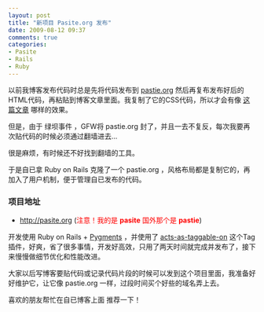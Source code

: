 ```yaml
---
layout: post
title: "新项目 Pasite.org 发布"
date: 2009-08-12 09:37
comments: true
categories: 
- Pasite
- Rails
- Ruby
---
```

<p>以前我博客发布代码时总是先将代码发布到 <a href="http://pastie.org" target="_blank">pastie.org</a> 然后再复布发布好后的HTML代码，再粘贴到博客文章里面。我复制了它的CSS代码，所以才会有像 <a href="http://huacnlee.com/blog/create-rails-task-scheduler-by-rake-and-cronjob" target="_blank">这篇文章</a> 哪样的效果。</p>
<p>但是，由于 绿坝事件 ，GFW将 pastie.org 封了，并且一去不复反，每次我要再次贴代码的时候必须通过翻墙进去...</p>
<p>很是麻烦，有时候还不好找到翻墙的工具。</p>
<p>于是自已拿 Ruby on Rails 克隆了一个 pastie.org ，风格布局都是复制它的，再加入了用户机制，便于管理自已发布的代码。</p>
<h3>项目地址</h3>
<ul>
<li><a href="http://pasite.org" target="_blank">http://pasite.org</a> (<span style="color: #ff0000;">注意！我的是 <strong>pasite</strong> 国外那个是 <strong>pastie</strong></span>)<a href="http://pasite.org" target="_blank"><br /></a></li>
</ul>
<p>开发使用 Ruby on Rails + <a href="pygments.org" target="_blank">Pygments</a> ，并使用了 <a href="http://github.com/mbleigh/acts-as-taggable-on" target="_blank">acts-as-taggable-on</a> 这个Tag插件，好爽，省了很多事情，开发好高效，只用了两天时间就完成并发布了，接下来慢慢做细节优化和性能改进。</p>
<p>大家以后写博客要贴代码或记录代码片段的时候可以发到这个项目里面，我准备好好维护它，让它像 pastie.org 一样，过段时间买个好些的域名弄上去。</p>
<p>喜欢的朋友帮忙在自已博客上面 推荐一下！</p>
